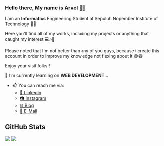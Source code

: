 ### Hello there, My name is Arvel 🥰🥰

I am an **Informatics** Engineering Student at Sepuluh Nopember Institute of Technology 🏢🏢

Here you'll find all of my works, including my projects or anything that caught my interest 💻🎶🎵

Please noted that I'm not better than any of you guys, because i create this account in order to improve my knowledge not flexing about it 😅😅

Enjoy your visit folks!!

📙 I’m currently learning on **WEB DEVELOPMENT**...

- 📫 You can reach me via:
    - [📘 Linkedin](https://www.linkedin.com/in/arvelgavrilla/)  
    - [📷 Instagram](https://www.instagram.com/arvel_gav/)
    - [🌐 Blog](https://arvelrgavrilla.blogspot.com/)
    - [📧 E-Mail](mailto:arvel.gavrilla@gmail.com)
     
## GitHub Stats
<p>
  <img src="https://github-readme-stats.vercel.app/api/top-langs/?username=LevraGav&hide_border=true&theme=tokyonight" />
  <img src="https://github-readme-stats.vercel.app/api?username=LevraGav&line_height=27&count_private=true&hide_border=true&show_icons=true&theme=tokyonight%22%3E" />
</p>
